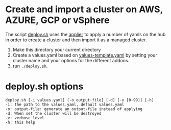 [comment]: # ( Copyright Contributors to the Open Cluster Management project )

# Create and import a cluster on AWS, AZURE, GCP or vSphere

The script [deploy.sh](./deploy.sh) uses the [applier](https://github.com/open-cluster-management/library-go/blob/master/docs/applier.md) to apply a number of yamls on the hub in order to create a cluster and then import it as a managed cluster.

1. Make this directory your current directory
2. Create a values.yaml based on [values-template.yaml](./values-template.yaml) by setting your cluster name and your options for the different addons.
3. run `./deploy.sh`.

# deploy.sh options

```
deploy.sh [-i values.yaml] [-o output-file] [-d] [-v [0-99]] [-h]
-i: the path to the values.yaml, default values.yaml
-o: output-file: generate an output-file instead of applying
-d: When set the cluster will be destroyed
-v: verbose level
-h: this help
```
